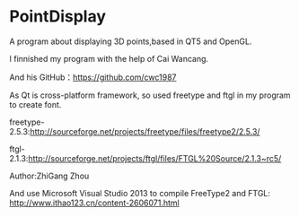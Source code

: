 # PointDisplay
A program about displaying 3D points,based in QT5 and OpenGL.

I finnished my program with the help of Cai Wancang.

And his GitHub：https://github.com/cwc1987

As Qt is cross-platform framework, so used freetype and ftgl in my program to create font.

freetype-2.5.3:http://sourceforge.net/projects/freetype/files/freetype2/2.5.3/

ftgl-2.1.3:http://sourceforge.net/projects/ftgl/files/FTGL%20Source/2.1.3~rc5/

Author:ZhiGang Zhou

And use Microsoft Visual Studio 2013 to compile FreeType2 and FTGL: http://www.ithao123.cn/content-2606071.html
